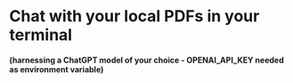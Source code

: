 # Chat with your local PDFs in your terminal
#### (harnessing a ChatGPT model of your choice -  OPENAI_API_KEY needed as environment variable)
